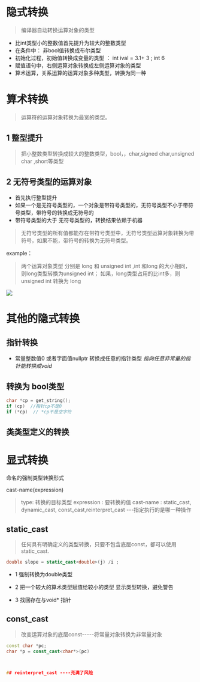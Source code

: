 # 隐式转换

> 编译器自动转换运算对象的类型

* 比int类型小的整数值首先提升为较大的整数类型
* 在条件中： 非bool值转换成布尔类型
* 初始化过程，初始值转换成变量的类型  ： int ival = 3.1+ 3  ;  int 6
* 赋值语句中，右侧运算对象转换成左侧运算对象的类型
* 算术运算，关系运算的运算对象多种类型，转换为同一种


# 算术转换

> 运算符的运算对象转换为最宽的类型。

## 1 整型提升
> 把小整数类型转换成较大的整数类型，bool，，char,signed char,unsigned char ,short等类型


## 2 无符号类型的运算对象
* 首先执行整型提升
* 如果一个是无符号类型的，一个对象是带符号类型的，无符号类型不小于带符号类型，带符号的转换成无符号的
* 带符号类型的大于 无符号类型的，转换结果依赖于机器
> 无符号类型的所有值都能存在带符号类型中，无符号类型运算对象转换为带符号，如果不能，带符号的转换为无符号类型。

example：
> 两个运算对象类型 分别是 long 和 unsigned int ,int 和long 的大小相同，则long类型转换为unsigned int；
> 如果，long类型占用的比int多，则unsigned int 转换为 long

![](https://github.com/LiuChuang0059/learn_cpp/blob/master/chapter_4/%E7%90%86%E8%A7%A3%E7%AE%97%E6%9C%AF%E8%BD%AC%E5%8C%96.png)


# 其他的隐式转换

## 指针转换 
* 常量整数值0 或者字面值nullptr 转换成任意的指针类型
*指向任意非常量的指针能转换成void*

## 转换为 bool类型
```cpp
char *cp = get_string();
if (cp)  //指针cp不是0
if (*cp)  // *cp不是空字符

```

## 类类型定义的转换




# 显式转换

命名的强制类型转换形式

cast-name<type>(expression)

> type: 转换的目标类型
> expression : 要转换的值
> cast-name : static_cast, dynamic_cast, const_cast,reinterpret_cast ---指定执行的是哪一种操作


## static_cast
> 任何具有明确定义的类型转换，只要不包含底层const，都可以使用static_cast.

```cpp
double slope = static_cast<double>(j) /i ;
```
* 1 强制转换为double类型


* 2 把一个较大的算术类型赋值给较小的类型
显示类型转换，避免警告

* 3 找回存在与void* 指针


## const_cast
> 改变运算对象的底层const-----将常量对象转换为非常量对象
```cpp
const char *pc;
char *p = const_cast<char*>(pc)



## reinterpret_cast ----充满了风险























